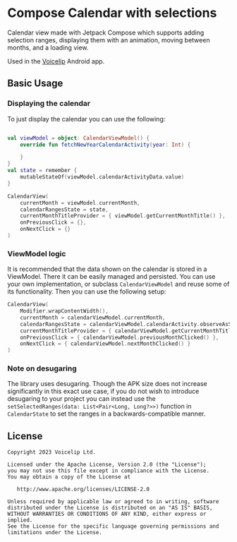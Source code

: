 # Compose Calendar with selections

Calendar view made with Jetpack Compose which supports adding selection ranges, displaying them with an animation, moving between months, and a loading view.

Used in the [Voicelip](https://play.google.com/store/apps/details?id=com.voicelip) Android app.

[](preview.jpg)

## Basic Usage

### Displaying the calendar

To just display the calendar you can use the following:

```kotlin

val viewModel = object: CalendarViewModel() {
    override fun fetchNewYearCalendarActivity(year: Int) {

    }
}
val state = remember {
    mutableStateOf(viewModel.calendarActivityData.value)
}

CalendarView(
    currentMonth = viewModel.currentMonth,
    calendarRangesState = state,
    currentMonthTitleProvider = { viewModel.getCurrentMonthTitle() },
    onPreviousClick = {},
    onNextClick = {}
)

```

### ViewModel logic

It is recommended that the data shown on the calendar is stored in a ViewModel. There it can be easily managed and persisted. You can use your own implementation, or subclass `CalendarViewModel` and reuse some of its functionality. Then you can use the following setup:

```kotlin
CalendarView(
    Modifier.wrapContentWidth(),
    currentMonth = calendarViewModel.currentMonth,
    calendarRangesState = calendarViewModel.calendarActivity.observeAsState(),
    currentMonthTitleProvider = { calendarViewModel.getCurrentMonthTitle() },
    onPreviousClick = { calendarViewModel.previousMonthClicked() },
    onNextClick = { calendarViewModel.nextMonthClicked() }
)
```

### Note on desugaring

The library uses desugaring. Though the APK size does not increase significantly in this exact use case, if you do not wish to introduce desugaring to your project you can instead use the `setSelectedRanges(data: List<Pair<Long, Long?>>)` function in `CalendarState` to set the ranges in a backwards-compatible manner.


## License

    Copyright 2023 Voicelip Ltd.

    Licensed under the Apache License, Version 2.0 (the "License");
    you may not use this file except in compliance with the License.
    You may obtain a copy of the License at

       http://www.apache.org/licenses/LICENSE-2.0

    Unless required by applicable law or agreed to in writing, software
    distributed under the License is distributed on an "AS IS" BASIS,
    WITHOUT WARRANTIES OR CONDITIONS OF ANY KIND, either express or implied.
    See the License for the specific language governing permissions and
    limitations under the License.